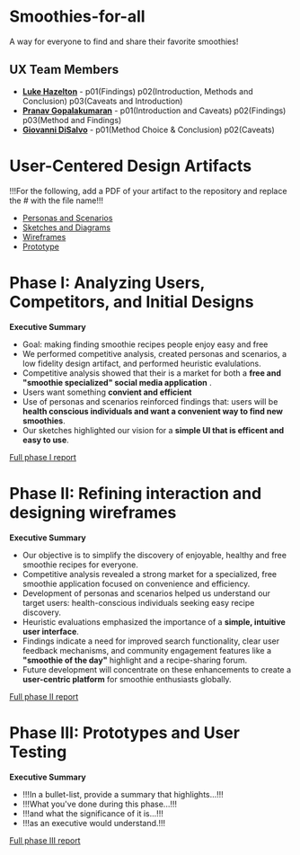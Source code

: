 # Smoothies-for-all

A way for everyone to find and share their favorite smoothies!

## UX Team Members

* **[Luke Hazelton](https://github.com/ChicoState/ux-personal-portfolio-lukehaz/)** -  p01(Findings) p02(Introduction, Methods and Conclusion) p03(Caveats and Introduction)
* **[Pranav Gopalakumaran](https://github.com/PranavGopalak/ux-personal-portfolio-pranav)** - p01(Introduction and Caveats) p02(Findings) p03(Method and Findings)
* **[Giovanni DiSalvo](https://github.com/ChicoState/ux-personal-portfolio-gdisalvo30)** - p01(Method Choice & Conclusion) p02(Caveats)

# User-Centered Design Artifacts
 
!!!For the following, add a PDF of your artifact to the repository and replace the # with the file name!!!

* [Personas and Scenarios](personas/)
* [Sketches and Diagrams](sketches/)
* [Wireframes](wireframes/)
* [Prototype](#)

# Phase I: Analyzing Users, Competitors, and Initial Designs

**Executive Summary**

* Goal: making finding smoothie recipes people enjoy easy and free
* We performed competitive analysis, created personas and scenarios, a low fidelity design artifact, and performed heuristic evalulations.
* Competitive analysis showed that their is a market for both a **free and "smoothie specialized" social media application** . 
* Users want something **convient and efficient** 
* Use of personas and scenarios reinforced findings that: users will be **health conscious individuals and want a convenient way to find new smoothies**.
* Our sketches highlighted our vision for a **simple UI that is efficent and easy to use**.

[Full phase I report](phaseI/)

# Phase II: Refining interaction and designing wireframes

**Executive Summary**

* Our objective is to simplify the discovery of enjoyable, healthy and  free smoothie recipes for everyone.
* Competitive analysis revealed a strong market for a specialized, free smoothie application focused on convenience and efficiency.
* Development of personas and scenarios helped us understand our target users: health-conscious individuals seeking easy recipe discovery.
* Heuristic evaluations emphasized the importance of a **simple, intuitive user interface**.
* Findings indicate a need for improved search functionality, clear user feedback mechanisms, and community engagement features like a **"smoothie of the day"** highlight and a recipe-sharing forum.
* Future development will concentrate on these enhancements to create a **user-centric platform** for smoothie enthusiasts globally.

[Full phase II report](phaseII/)

# Phase III: Prototypes and User Testing

**Executive Summary**

* !!!In a bullet-list, provide a summary that highlights...!!!
* !!!What you've done during this phase...!!!
* !!!and what the significance of it is...!!!
* !!!as an executive would understand.!!!

[Full phase III report](phaseIII/)
